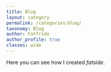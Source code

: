 ```yaml
---
title: Blog
layout: category
permalink: /categories/blog/
taxonomy: Blog
author: Fatfrido
author_profile: true
classes: wide
---
```


Here you can see how I created *fatside*.